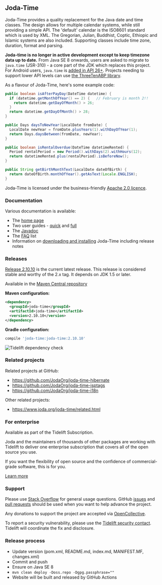 Joda-Time 
---------

Joda-Time provides a quality replacement for the Java date and time classes.
The design allows for multiple calendar systems, while still providing a simple API.
The 'default' calendar is the ISO8601 standard which is used by XML.
The Gregorian, Julian, Buddhist, Coptic, Ethiopic and Islamic systems are also included.
Supporting classes include time zone, duration, format and parsing. 

**Joda-time is no longer in active development except to keep timezone data up to date.**
From Java SE 8 onwards, users are asked to migrate to `java.time` (JSR-310) - a core part of the JDK which replaces this project.
For Android users, `java.time` is [added in API 26+](https://developer.android.com/reference/java/time/package-summary).
Projects needing to support lower API levels can use [the ThreeTenABP library](https://github.com/JakeWharton/ThreeTenABP).

As a flavour of Joda-Time, here's some example code:

```java
public boolean isAfterPayDay(DateTime datetime) {
  if (datetime.getMonthOfYear() == 2) {   // February is month 2!!
    return datetime.getDayOfMonth() > 26;
  }
  return datetime.getDayOfMonth() > 28;
}

public Days daysToNewYear(LocalDate fromDate) {
  LocalDate newYear = fromDate.plusYears(1).withDayOfYear(1);
  return Days.daysBetween(fromDate, newYear);
}

public boolean isRentalOverdue(DateTime datetimeRented) {
  Period rentalPeriod = new Period().withDays(2).withHours(12);
  return datetimeRented.plus(rentalPeriod).isBeforeNow();
}

public String getBirthMonthText(LocalDate dateOfBirth) {
  return dateOfBirth.monthOfYear().getAsText(Locale.ENGLISH);
}
```

Joda-Time is licensed under the business-friendly [Apache 2.0 licence](https://www.joda.org/joda-time/licenses.html).


### Documentation
Various documentation is available:

* The [home page](https://www.joda.org/joda-time/)
* Two user guides - [quick](https://www.joda.org/joda-time/quickstart.html) and [full](https://www.joda.org/joda-time/userguide.html)
* The [Javadoc](https://www.joda.org/joda-time/apidocs/index.html)
* The [FAQ](https://www.joda.org/joda-time/faq.html) list
* Information on [downloading and installing](https://www.joda.org/joda-time/installation.html) Joda-Time including release notes


### Releases
[Release 2.10.10](https://www.joda.org/joda-time/download.html) is the current latest release.
This release is considered stable and worthy of the 2.x tag.
It depends on JDK 1.5 or later.

Available in the [Maven Central repository](https://search.maven.org/search?q=g:joda-time%20AND%20a:joda-time&core=gav)

**Maven configuration:**
```xml
<dependency>
  <groupId>joda-time</groupId>
  <artifactId>joda-time</artifactId>
  <version>2.10.10</version>
</dependency>
```

**Gradle configuration:**
```groovy
compile 'joda-time:joda-time:2.10.10'
```

![Tidelift dependency check](https://tidelift.com/badges/github/JodaOrg/joda-time)


### Related projects
Related projects at GitHub:
- https://github.com/JodaOrg/joda-time-hibernate
- https://github.com/JodaOrg/joda-time-jsptags
- https://github.com/JodaOrg/joda-time-i18n

Other related projects:
- https://www.joda.org/joda-time/related.html


### For enterprise
Available as part of the Tidelift Subscription.

Joda and the maintainers of thousands of other packages are working with Tidelift to deliver one enterprise subscription that covers all of the open source you use.

If you want the flexibility of open source and the confidence of commercial-grade software, this is for you.

[Learn more](https://tidelift.com/subscription/pkg/maven-joda-time-joda-time?utm_source=maven-joda-time-joda-time&utm_medium=github)


### Support
Please use [Stack Overflow](https://stackoverflow.com/questions/tagged/jodatime) for general usage questions.
GitHub [issues](https://github.com/JodaOrg/joda-time/issues) and [pull requests](https://github.com/JodaOrg/joda-time/pulls)
should be used when you want to help advance the project.

Any donations to support the project are accepted via [OpenCollective](https://opencollective.com/joda).

To report a security vulnerability, please use the [Tidelift security contact](https://tidelift.com/security).
Tidelift will coordinate the fix and disclosure.


### Release process

* Update version (pom.xml, README.md, index.md, MANIFEST.MF, changes.xml)
* Commit and push
* Ensure on Java SE 8
* `mvn clean deploy -Doss.repo -Dgpg.passphrase=""`
* Website will be built and released by GitHub Actions

